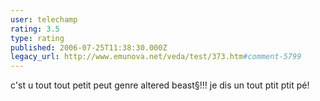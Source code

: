 ```yaml
---
user: telechamp
rating: 3.5
type: rating
published: 2006-07-25T11:38:30.000Z
legacy_url: http://www.emunova.net/veda/test/373.htm#comment-5799
---
```

c'st u tout tout petit peut genre altered beast§!!!
je dis un tout ptit ptit pé!